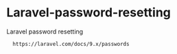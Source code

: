 # Laravel-password-resetting
Laravel password resetting

      https://laravel.com/docs/9.x/passwords
